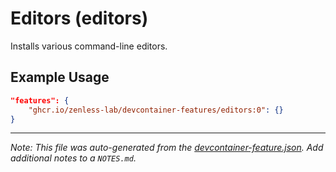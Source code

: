 
# Editors (editors)

Installs various command-line editors.

## Example Usage

```json
"features": {
    "ghcr.io/zenless-lab/devcontainer-features/editors:0": {}
}
```





---

_Note: This file was auto-generated from the [devcontainer-feature.json](https://github.com/zenless-lab/devcontainer-features/blob/main/src/editors/devcontainer-feature.json).  Add additional notes to a `NOTES.md`._
